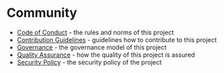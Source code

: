 # Community

- [Code of Conduct](code_of_conduct.md) - the rules and norms of this project
- [Contribution Guidelines](contribution_guidelines.md) - guidelines how to contribute to this project
- [Governance](governance.md) - the governance model of this project
- [Quality Assurance](quality_assurance.md) - how the quality of this project is assured
- [Security Policy](security_policy.md) - the security policy of the project
